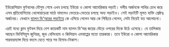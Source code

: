 ইউরোপিয়ান ফুটবলের মৌসুম শেষে এখন চলছে ইউরো ও কোপা আমেরিকার লড়াই। দলীয় অর্জনকে পাখির চোখ করে এসব প্রতিযোগিতায় খেলোয়াড়েরা মাঠে নামলেও ভেতরে-ভেতরে চলছে অন্য লড়াইও। সেই লড়াইটি মূলত ব্যক্তি শ্রেষ্ঠত্ব অর্জনের। যেখানে <a href="https://www.prothomalo.com/sports/football/9pc7b1po8q" target="_blank">ব্যালন ডি’অরের লড়াইয়ে</a> কে এগিয়ে গেলেন আর কে পিছিয়ে গেলেন, সেটা নিয়েই যত আলোচনা।

এরই মধ্যে ক্লাব ফুটবল দিয়ে বেশ কয়েকটি নাম ব্যালন ডি’অর জয়ের দৌড়ে ওপরের দিকে উঠে এসেছে। যে তালিকায় আছেন ভিনিসিয়ুস জুনিয়র, জুড বেলিংহাম ও কিলিয়ান এমবাপ্পের মতো তারকারা। তবে ইউরো ও কোপা আমেরিকার পারফরম্যান্স দিয়ে বদলে যেতে পারে সব হিসাব-নিকাশ।
